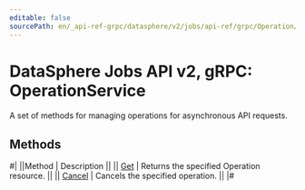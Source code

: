 ```yaml
---
editable: false
sourcePath: en/_api-ref-grpc/datasphere/v2/jobs/api-ref/grpc/Operation/index.md
---
```


# DataSphere Jobs API v2, gRPC: OperationService

A set of methods for managing operations for asynchronous API requests.

## Methods

#|
||Method | Description ||
|| [Get](get.md) | Returns the specified Operation resource. ||
|| [Cancel](cancel.md) | Cancels the specified operation. ||
|#